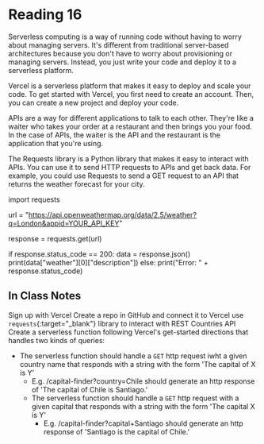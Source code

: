 # Reading 16

Serverless computing is a way of running code without having to worry about managing servers. It's different from traditional server-based architectures because you don't have to worry about provisioning or managing servers. Instead, you just write your code and deploy it to a serverless platform.

Vercel is a serverless platform that makes it easy to deploy and scale your code. To get started with Vercel, you first need to create an account. Then, you can create a new project and deploy your code.

APIs are a way for different applications to talk to each other. They're like a waiter who takes your order at a restaurant and then brings you your food. In the case of APIs, the waiter is the API and the restaurant is the application that you're using.

The Requests library is a Python library that makes it easy to interact with APIs. You can use it to send HTTP requests to APIs and get back data. For example, you could use Requests to send a GET request to an API that returns the weather forecast for your city.

import requests

url = "https://api.openweathermap.org/data/2.5/weather?q=London&appid=YOUR_API_KEY"

response = requests.get(url)

if response.status_code == 200:
    data = response.json()
    print(data["weather"][0]["description"])
else:
    print("Error: " + response.status_code)


## In Class Notes

Sign up with Vercel
Create a repo in GitHub and connect it to Vercel
use `requests`{:target="_blank"} library to interact with REST Countries API
Create a serverless function following Vercel's get-started directions that handles two kinds of queries:
* The serverless function should handle a `GET` http request iwht a given country name that responds with a string with the form 'The capital of X is Y'
  * E.g. /capital-finder?country=Chile should generate an http response of 'The capital of Chile is Santiago.'
  * The serverless function should handle a `GET` http request with a given capital that responds with a string with the form 'The capital X is Y'
    * E.g. /capital-finder?capital+Santiago should generate an http response of 'Santiago is the capital of Chile.'